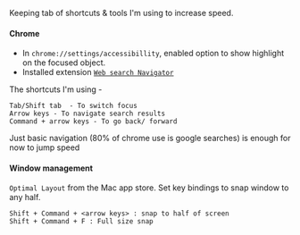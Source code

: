 Keeping tab of shortcuts & tools I'm using to increase speed.

#### Chrome
- In `chrome://settings/accessibillity`, enabled option to show highlight on the focused object.
- Installed extension [`Web search Navigator`](https://chrome.google.com/webstore/search/search%20keyboard%20navigator?hl=en!)

The shortcuts I'm using - 
```
Tab/Shift tab  - To switch focus
Arrow keys - To navigate search results
Command + arrow keys - To go back/ forward
```

Just basic navigation (80% of chrome use is google searches) is enough for now to jump speed

#### Window management
`Optimal Layout` from the Mac app store. Set key bindings to snap window to any half.

```
Shift + Command + <arrow keys> : snap to half of screen
Shift + Command + F : Full size snap
```

#### 